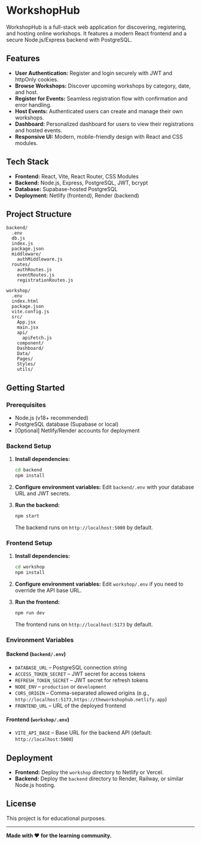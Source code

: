 # WorkshopHub

WorkshopHub is a full-stack web application for discovering, registering, and hosting online workshops. It features a modern React frontend and a secure Node.js/Express backend with PostgreSQL.

## Features

- **User Authentication:** Register and login securely with JWT and httpOnly cookies.
- **Browse Workshops:** Discover upcoming workshops by category, date, and host.
- **Register for Events:** Seamless registration flow with confirmation and error handling.
- **Host Events:** Authenticated users can create and manage their own workshops.
- **Dashboard:** Personalized dashboard for users to view their registrations and hosted events.
- **Responsive UI:** Modern, mobile-friendly design with React and CSS modules.

## Tech Stack

- **Frontend:** React, Vite, React Router, CSS Modules
- **Backend:** Node.js, Express, PostgreSQL, JWT, bcrypt
- **Database:** Supabase-hosted PostgreSQL
- **Deployment:** Netlify (frontend), Render (backend)

## Project Structure

```
backend/
  .env
  db.js
  index.js
  package.json
  middleware/
    authMiddleware.js
  routes/
    authRoutes.js
    eventRoutes.js
    registrationRoutes.js

workshop/
  .env
  index.html
  package.json
  vite.config.js
  src/
    App.jsx
    main.jsx
    api/
      apiFetch.js
    component/
    Dashboard/
    Data/
    Pages/
    Styles/
    utils/
```

## Getting Started

### Prerequisites

- Node.js (v18+ recommended)
- PostgreSQL database (Supabase or local)
- [Optional] Netlify/Render accounts for deployment

### Backend Setup

1. **Install dependencies:**
   ```sh
   cd backend
   npm install
   ```

2. **Configure environment variables:**
   Edit `backend/.env` with your database URL and JWT secrets.

3. **Run the backend:**
   ```sh
   npm start
   ```
   The backend runs on `http://localhost:5000` by default.

### Frontend Setup

1. **Install dependencies:**
   ```sh
   cd workshop
   npm install
   ```

2. **Configure environment variables:**
   Edit `workshop/.env` if you need to override the API base URL.

3. **Run the frontend:**
   ```sh
   npm run dev
   ```
   The frontend runs on `http://localhost:5173` by default.

### Environment Variables

#### Backend (`backend/.env`)

- `DATABASE_URL` – PostgreSQL connection string
- `ACCESS_TOKEN_SECRET` – JWT secret for access tokens
- `REFRESH_TOKEN_SECRET` – JWT secret for refresh tokens
- `NODE_ENV` – `production` or `development`
- `CORS_ORIGIN` – Comma-separated allowed origins (e.g., `http://localhost:5173,https://theworkshophub.netlify.app`)
- `FRONTEND_URL` – URL of the deployed frontend

#### Frontend (`workshop/.env`)

- `VITE_API_BASE` – Base URL for the backend API (default: `http://localhost:5000`)

## Deployment

- **Frontend:** Deploy the `workshop` directory to Netlify or Vercel.
- **Backend:** Deploy the `backend` directory to Render, Railway, or similar Node.js hosting.

## License

This project is for educational purposes.

---

**Made with ❤️ for the learning community.**
